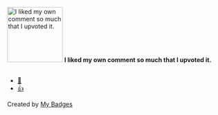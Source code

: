 <img src="https://my-badges.github.io/my-badges/self-upvote.png" alt="I liked my own comment so much that I upvoted it." title="I liked my own comment so much that I upvoted it." width="128">
<strong>I liked my own comment so much that I upvoted it.</strong>
<br><br>

* <a href="https://github.com/blockeraai/blockera/pull/267">🚀</a>
* <a href="https://github.com/blockeraai/blockera/pull/259">👍</a>


Created by <a href="https://github.com/my-badges/my-badges">My Badges</a>